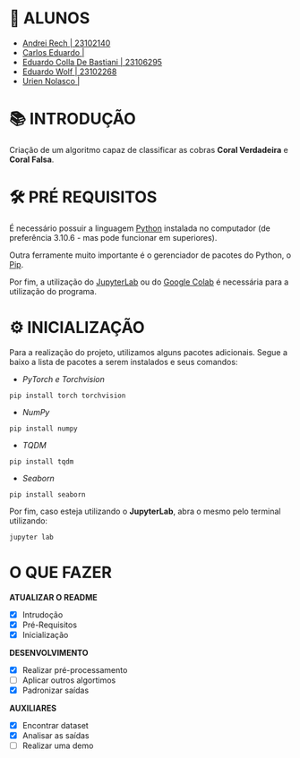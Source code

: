# 🔖 ALUNOS

- [Andrei Rech | 23102140](https://github.com/AndreiRech) 
- [Carlos Eduardo | ](https://github.com/shimpas-ville)
- [Eduardo Colla De Bastiani | 23106295](https://github.com/eduardo-de-bastiani)
- [Eduardo Wolf | 23102268](https://github.com/dudu-wolf)
- [Urien Nolasco | ](#)

# 📚 INTRODUÇÃO

Criação de um algoritmo capaz de classificar as cobras **Coral Verdadeira** e **Coral Falsa**.

# 🛠 PRÉ REQUISITOS

É necessário possuir a linguagem [Python](https://www.python.org/downloads/) instalada no computador (de preferência 3.10.6 - mas pode funcionar em superiores).

Outra ferramente muito importante é o gerenciador de pacotes do Python, o [Pip](https://pypi.org/project/pip/).

Por fim, a utilização do [JupyterLab](https://jupyter.org/) ou do [Google Colab](https://colab.google/) é necessária para a utilização do programa.

# ⚙ INICIALIZAÇÃO

Para a realização do projeto, utilizamos alguns pacotes adicionais. Segue a baixo a lista de pacotes a serem instalados e seus comandos:

- *PyTorch e Torchvision*
```
pip install torch torchvision
```

- *NumPy*
```
pip install numpy
```

- *TQDM*
```
pip install tqdm
```

- *Seaborn*
```
pip install seaborn
```

Por fim, caso esteja utilizando o **JupyterLab**, abra o mesmo pelo terminal utilizando:
```
jupyter lab
```

# O QUE FAZER

**ATUALIZAR O README**

- [X] Intrudoção
- [X] Pré-Requisitos
- [X] Inicialização

**DESENVOLVIMENTO**

- [X] Realizar pré-processamento
- [ ] Aplicar outros algortimos
- [X] Padronizar saídas 

**AUXILIARES**

- [X] Encontrar dataset
- [X] Analisar as saídas
- [ ] Realizar uma demo